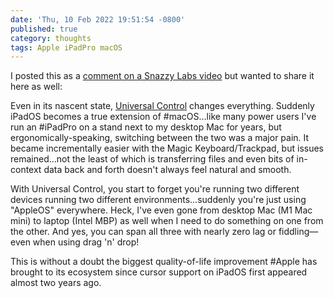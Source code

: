 ```yaml
---
date: 'Thu, 10 Feb 2022 19:51:54 -0800'
published: true
category: thoughts
tags: Apple iPadPro macOS
---
```


I posted this as a [comment on a Snazzy Labs video](https://youtu.be/mCnj_e1jF44) but wanted to share it here as well:

Even in its nascent state, [Universal Control](https://appleinsider.com/articles/22/01/28/how-to-use-universal-control-in-ipados-154-macos-monterey-123-betas) changes everything. Suddenly iPadOS becomes a true extension of #macOS…like many power users I've run an #iPadPro on a stand next to my desktop Mac for years, but ergonomically-speaking, switching between the two was a major pain. It became incrementally easier with the Magic Keyboard/Trackpad, but issues remained…not the least of which is transferring files and even bits of in-context data back and forth doesn't always feel natural and smooth.

With Universal Control, you start to forget you're running two different devices running two different environments…suddenly you're just using "AppleOS" everywhere. Heck, I've even gone from desktop Mac (M1 Mac mini) to laptop (Intel MBP) as well when I need to do something on one from the other. And yes, you can span all three with nearly zero lag or fiddling—even when using drag 'n' drop!

This is without a doubt the biggest quality-of-life improvement #Apple has brought to its ecosystem since cursor support on iPadOS first appeared almost two years ago.